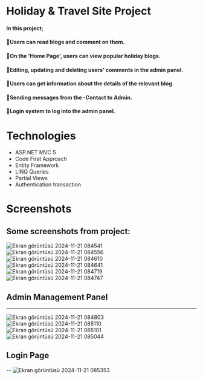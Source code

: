 # Holiday & Travel Site Project

#### In this project;
#### 🔸Users can read blogs and comment on them.
#### 🔸On the 'Home Page', users can view popular holiday blogs.
#### 🔸Editing, updating and deleting users' comments in the admin panel.
#### 🔸Users can get information about the details of the relevant blog
#### 🔸Sending messages from the -Contact to Admin.
#### 🔸Login system to log into the admin panel.

# Technologies
* ASP.NET MVC 5
* Code First Approach
* Entity Framework
* LINQ Queries
* Partial Views
* Authentication transaction

# Screenshots
Some screenshots from project:
---
![Ekran görüntüsü 2024-11-21 084541](https://github.com/user-attachments/assets/b6df7eb5-e8da-430a-bf70-69fc69a7bb9a)
![Ekran görüntüsü 2024-11-21 084556](https://github.com/user-attachments/assets/6381f8da-c028-4afd-a538-e61cdd976ac8)
![Ekran görüntüsü 2024-11-21 084610](https://github.com/user-attachments/assets/ad0f8204-67ac-467e-8e7e-8a2b4946b105)
![Ekran görüntüsü 2024-11-21 084641](https://github.com/user-attachments/assets/5689ce70-9a3c-48b5-aabf-2ffa65193300)
![Ekran görüntüsü 2024-11-21 084719](https://github.com/user-attachments/assets/e28ec96a-7cd7-49ef-be0d-97ffc21e4aed)
![Ekran görüntüsü 2024-11-21 084747](https://github.com/user-attachments/assets/70c21235-25d8-46cb-ae28-2568b5786f12)

## Admin Management Panel
---
![Ekran görüntüsü 2024-11-21 084803](https://github.com/user-attachments/assets/3c815ba3-8da5-497e-807b-bf9292876cc8)
![Ekran görüntüsü 2024-11-21 085110](https://github.com/user-attachments/assets/b475752d-2746-48a4-badd-a84c336025fe)
![Ekran görüntüsü 2024-11-21 085101](https://github.com/user-attachments/assets/cbb9c8db-6ab5-4a5b-b347-c926a847f2de)
![Ekran görüntüsü 2024-11-21 085044](https://github.com/user-attachments/assets/5a36e81d-154d-4785-b732-ad5ed3db3db9)

## Login Page
--
![Ekran görüntüsü 2024-11-21 085353](https://github.com/user-attachments/assets/7e7fd2a2-8a5e-4ac4-987b-73813c752a53)

